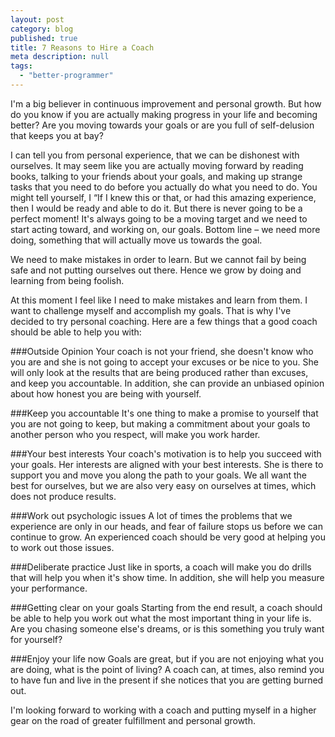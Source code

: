 ```yaml
---
layout: post
category: blog
published: true
title: 7 Reasons to Hire a Coach
meta description: null
tags: 
  - "better-programmer"
---
```


I'm a big believer in continuous improvement and personal growth. But how do you know if you are actually making progress in your life and becoming better? Are you moving towards your goals or are you full of self-delusion that keeps you at bay?

I can tell you from personal experience, that we can be dishonest with ourselves. It may seem like you are actually moving forward by reading books, talking to your friends about your goals, and making up strange tasks that you need to do before you actually do what you need to do. You might tell yourself, I “If I knew this or that, or had this amazing experience, then I would be ready and able to do it. But there is never going to be a perfect moment! It's always going to be a moving target and we need to start acting toward, and working on, our goals.
Bottom line – we need more doing, something that will actually move us towards the goal.

We need to make mistakes in order to learn. But we cannot fail by being safe and not putting ourselves out there. Hence we grow by doing and learning from being foolish.

At this moment I feel like I need to make mistakes and learn from them. I want to challenge myself and accomplish my goals. That is why I've decided to try personal coaching. Here are a few things that a good coach should be able to help you with:

###Outside Opinion
Your coach is not your friend, she doesn't know who you are and she is not going to accept  your excuses or be nice to you. She will only look at the results that are being produced rather than excuses, and keep you accountable. In addition, she can provide an unbiased opinion about how honest you are being with yourself. 

###Keep you accountable
It's one thing to make a promise to yourself that you are not going to keep, but making a commitment about your goals to another person who you respect, will make you work harder.

###Your best interests
Your coach's motivation is to help you succeed with your goals. Her interests are aligned with your best interests. She is there to support you and move you along the path to your goals. We all want the best for ourselves, but we are also very easy on ourselves at times, which does not produce results. 

###Work out psychologic issues
A lot of times the problems that we experience are only in our heads, and fear of failure stops us before we can continue to grow. An experienced coach should be very good at helping you to work out those issues.

###Deliberate practice
Just like in sports, a coach will make you do drills that will help you when it's show time. In addition, she will help you measure your performance.

###Getting clear on your goals
Starting from the end result, a coach should be able to help you work out what  the most important thing in your life is. Are you chasing someone else's dreams, or is this something you truly want for yourself?

###Enjoy your life now
Goals are great, but if you are not enjoying what you are doing, what is the point of living? A coach can, at times, also remind you to have fun and live in the present if she notices that you are getting burned out. 

I'm looking forward to working with a coach and putting myself in a higher gear on the road of greater fulfillment and personal growth.